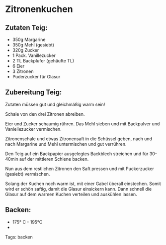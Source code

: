 Zitronenkuchen
==============


Zutaten Teig:
-------------
 * 350g Margarine
 * 350g Mehl (gesiebt)
 * 320g Zucker
 * 1 Pack. Vanillezucker
 * 2 TL Backplufer (gehäufte TL)
 * 6 Eier
 * 3 Zitronen
 * Puderzucker für Glasur


Zubereitung Teig:
-------------

Zutaten müssen gut und gleichmäßig warm sein!

Schale von den drei Zitronen abreiben.

Eier und Zucker schaumig rühren. Das Mehl sieben und mit Backpulver und Vaniellezucker vermischen.

Zitronenschale und etwas Zitronensaft in die Schüssel geben, nach und nach Margarine und Mehl untermischen
und gut verrühren.

Den Teig auf ein Backpapier ausgelegtes Backblech streichen und für 30-40min auf der mittleren Schiene backen.

Nun aus dem restlichen Zitronen den Saft pressen und mit Puckerzucker (gesiebt) vermischen.

Solang der Kuchen noch warm ist, mit einer Gabel überall einstechen. Somit wird er schön saftig, damit die Glasur
einsickern kann. Dann schnell die Glasur auf dem warmen Kuchen verteilen und auskühlen lassen.


Backen:
-------------
 * 175° C - 195°C
 * 

Tags: backen
